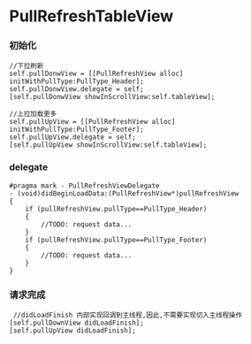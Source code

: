 PullRefreshTableView
===================


### 初始化
    
    //下拉刷新
    self.pullDonwView = [[PullRefreshView alloc] initWithPullType:PullType_Header];
    self.pullDonwView.delegate = self;
    [self.pullDonwView showInScrollView:self.tableView];
 
    //上拉加载更多
    self.pullUpView = [[PullRefreshView alloc] initWithPullType:PullType_Footer];
    self.pullUpView.delegate = self;
    [self.pullUpView showInScrollView:self.tableView];
 
### delegate
 
    #pragma mark - PullRefreshViewDelegate
    - (void)didBeginLoadData:(PullRefreshView*)pullRefreshView
    {
        if (pullRefreshView.pullType==PullType_Header)
        {
            //TODO: request data...
        }
        if (pullRefreshView.pullType==PullType_Footer)
        {
            //TODO: request data...
        }
    }

### 请求完成

     //didLoadFinish 内部实现回调到主线程,因此,不需要实现切入主线程操作
    [self.pullDownView didLoadFinish];
    [self.pullUpView didLoadFinish];

